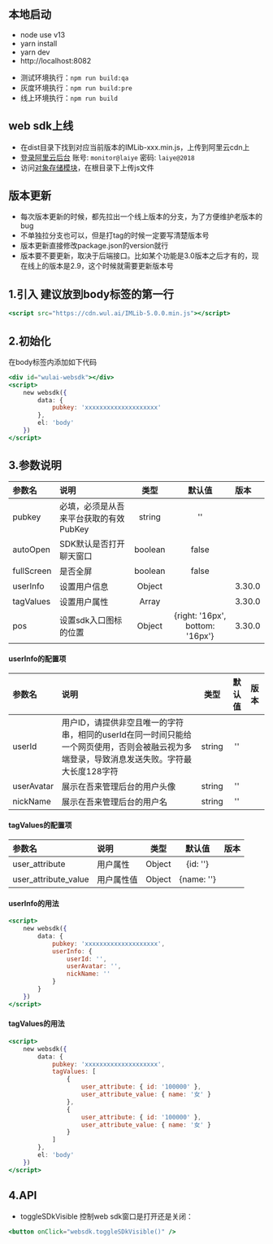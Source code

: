## 本地启动
- node use v13
- yarn install
- yarn dev
- http://localhost:8082

* 测试环境执行：`npm run build:qa`
* 灰度环境执行：`npm run build:pre`
* 线上环境执行：`npm run build`

## web sdk上线
- 在dist目录下找到对应当前版本的IMLib-xxx.min.js，上传到阿里云cdn上
- [登录阿里云后台](https://signin.aliyun.com/laiye/login.htm) 账号: `monitor@laiye` 密码: `laiye@2018`
- 访问[对象存储模块](https://oss.console.aliyun.com/bucket/oss-cn-beijing/saas-frontend/object?path=)，在根目录下上传js文件

## 版本更新
- 每次版本更新的时候，都先拉出一个线上版本的分支，为了方便维护老版本的bug
- 不单独拉分支也可以，但是打tag的时候一定要写清楚版本号
- 版本更新直接修改package.json的version就行
- 版本要不要更新，取决于后端接口。比如某个功能是3.0版本之后才有的，现在线上的版本是2.9，这个时候就需要更新版本号

## 1.引入 建议放到body标签的第一行

```jsx
<script src="https://cdn.wul.ai/IMLib-5.0.0.min.js"></script>
```

## 2.初始化

在body标签内添加如下代码

```jsx
<div id="wulai-websdk"></div>
<script>
    new websdk({
        data: {
            pubkey: 'xxxxxxxxxxxxxxxxxxxx'
        },
        el: 'body'
    })
</script>
```

## 3.参数说明
| 参数名     | 说明                         | 类型                         | 默认值 | 版本 |
| :--------- | :--------------------------- | :-----------------------------------: | :--------: | :--------- |
| pubkey | 必填，必须是从吾来平台获取的有效PubKey | string | '' ||
| autoOpen | SDK默认是否打开聊天窗口 | boolean | false ||
| fullScreen | 是否全屏 | boolean | false ||
| userInfo | 设置用户信息 | Object ||3.30.0
| tagValues | 设置用户属性 | Array ||3.30.0
| pos | 设置sdk入口图标的位置 | Object | {right: '16px', bottom: '16px'} |3.30.0


#### userInfo的配置项
| 参数名     | 说明                         | 类型                         | 默认值 | 版本 |
| :--------- | :--------------------------- | :-----------------------------------: | :--------: | :--------- |
| userId | 用户ID，请提供非空且唯一的字符串，相同的userId在同一时间只能给一个网页使用，否则会被融云视为多端登录，导致消息发送失败。字符最大长度128字符 | string | '' ||
| userAvatar | 展示在吾来管理后台的用户头像 | string | '' |
| nickName | 展示在吾来管理后台的用户名 | string | '' |

#### tagValues的配置项
| 参数名     | 说明                         | 类型                         | 默认值 | 版本 |
| :--------- | :--------------------------- | :-----------------------------------: | :--------: | :--------- |
| user_attribute | 用户属性 | Object | {id: ''} |
| user_attribute_value | 用户属性值 | Object | {name: ''} |

#### userInfo的用法
```jsx
<script>
    new websdk({
        data: {
            pubkey: 'xxxxxxxxxxxxxxxxxxxx',
            userInfo: {
                userId: '',
                userAvatar: '',
                nickName: ''
            }
        }
    })
</script>
```

#### tagValues的用法
```jsx
<script>
    new websdk({
        data: {
            pubkey: 'xxxxxxxxxxxxxxxxxxxx',
            tagValues: [
                {
                    user_attribute: { id: '100000' },
                    user_attribute_value: { name: '女' }
                },
                {
                    user_attribute: { id: '100000' },
                    user_attribute_value: { name: '女' }
                }
            ]
        },
        el: 'body'
    })
</script>
```

## 4.API
* toggleSDkVisible 控制web sdk窗口是打开还是关闭：
```jsx
<button onClick="websdk.toggleSDkVisible()" />
```
